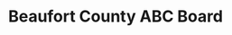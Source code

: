 ---
title: "Beaufort County ABC Board"
url: /chocowinity/beaufort-county-abc-board/
shop: alcohol
---